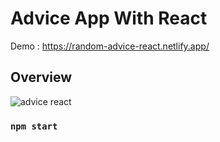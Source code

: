 # Advice App With React

Demo : https://random-advice-react.netlify.app/

## Overview
![advice react](https://user-images.githubusercontent.com/70443393/147868019-51f5d24a-33fd-48d7-9ac1-035deb740364.PNG)

### `npm start`
